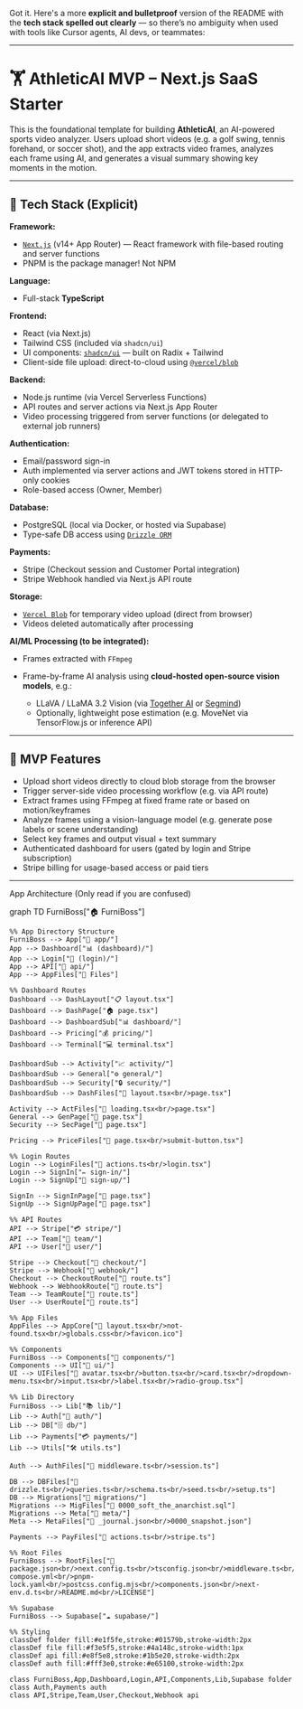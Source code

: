 Got it. Here's a more **explicit and bulletproof** version of the README with the **tech stack spelled out clearly** — so there’s no ambiguity when used with tools like Cursor agents, AI devs, or teammates:

---

# 🏋️ AthleticAI MVP – Next.js SaaS Starter

This is the foundational template for building **AthleticAI**, an AI-powered sports video analyzer. Users upload short videos (e.g. a golf swing, tennis forehand, or soccer shot), and the app extracts video frames, analyzes each frame using AI, and generates a visual summary showing key moments in the motion.

---

## 🔧 Tech Stack (Explicit)

**Framework:**

* [`Next.js`](https://nextjs.org/) (v14+ App Router) — React framework with file-based routing and server functions
* PNPM is the package manager! Not NPM

**Language:**

* Full-stack **TypeScript**

**Frontend:**

* React (via Next.js)
* Tailwind CSS (included via `shadcn/ui`)
* UI components: [`shadcn/ui`](https://ui.shadcn.com/) — built on Radix + Tailwind
* Client-side file upload: direct-to-cloud using [`@vercel/blob`](https://vercel.com/docs/storage/blob)

**Backend:**

* Node.js runtime (via Vercel Serverless Functions)
* API routes and server actions via Next.js App Router
* Video processing triggered from server functions (or delegated to external job runners)

**Authentication:**

* Email/password sign-in
* Auth implemented via server actions and JWT tokens stored in HTTP-only cookies
* Role-based access (Owner, Member)

**Database:**

* PostgreSQL (local via Docker, or hosted via Supabase)
* Type-safe DB access using [`Drizzle ORM`](https://orm.drizzle.team/)

**Payments:**

* Stripe (Checkout session and Customer Portal integration)
* Stripe Webhook handled via Next.js API route

**Storage:**

* [`Vercel Blob`](https://vercel.com/docs/storage/blob) for temporary video upload (direct from browser)
* Videos deleted automatically after processing

**AI/ML Processing (to be integrated):**

* Frames extracted with `FFmpeg`
* Frame-by-frame AI analysis using **cloud-hosted open-source vision models**, e.g.:

  * LLaVA / LLaMA 3.2 Vision (via [Together AI](https://www.together.ai/) or [Segmind](https://segmind.com/))
  * Optionally, lightweight pose estimation (e.g. MoveNet via TensorFlow\.js or inference API)

---

## 🧪 MVP Features

* Upload short videos directly to cloud blob storage from the browser
* Trigger server-side video processing workflow (e.g. via API route)
* Extract frames using FFmpeg at fixed frame rate or based on motion/keyframes
* Analyze frames using a vision-language model (e.g. generate pose labels or scene understanding)
* Select key frames and output visual + text summary
* Authenticated dashboard for users (gated by login and Stripe subscription)
* Stripe billing for usage-based access or paid tiers

---

App Architecture (Only read if you are confused)

graph TD
    FurniBoss["🏠 FurniBoss"]
    
    %% App Directory Structure
    FurniBoss --> App["📱 app/"]
    App --> Dashboard["📊 (dashboard)/"]
    App --> Login["🔐 (login)/"]
    App --> API["🔌 api/"]
    App --> AppFiles["📄 Files"]
    
    %% Dashboard Routes
    Dashboard --> DashLayout["📋 layout.tsx"]
    Dashboard --> DashPage["🏠 page.tsx"]
    Dashboard --> DashboardSub["📊 dashboard/"]
    Dashboard --> Pricing["💰 pricing/"]
    Dashboard --> Terminal["💻 terminal.tsx"]
    
    DashboardSub --> Activity["📈 activity/"]
    DashboardSub --> General["⚙️ general/"]
    DashboardSub --> Security["🔒 security/"]
    DashboardSub --> DashFiles["📄 layout.tsx<br/>page.tsx"]
    
    Activity --> ActFiles["📄 loading.tsx<br/>page.tsx"]
    General --> GenPage["📄 page.tsx"]
    Security --> SecPage["📄 page.tsx"]
    
    Pricing --> PriceFiles["📄 page.tsx<br/>submit-button.tsx"]
    
    %% Login Routes
    Login --> LoginFiles["📄 actions.ts<br/>login.tsx"]
    Login --> SignIn["✏️ sign-in/"]
    Login --> SignUp["📝 sign-up/"]
    
    SignIn --> SignInPage["📄 page.tsx"]
    SignUp --> SignUpPage["📄 page.tsx"]
    
    %% API Routes
    API --> Stripe["💳 stripe/"]
    API --> Team["👥 team/"]
    API --> User["👤 user/"]
    
    Stripe --> Checkout["🛒 checkout/"]
    Stripe --> Webhook["🔗 webhook/"]
    Checkout --> CheckoutRoute["📄 route.ts"]
    Webhook --> WebhookRoute["📄 route.ts"]
    Team --> TeamRoute["📄 route.ts"]
    User --> UserRoute["📄 route.ts"]
    
    %% App Files
    AppFiles --> AppCore["📄 layout.tsx<br/>not-found.tsx<br/>globals.css<br/>favicon.ico"]
    
    %% Components
    FurniBoss --> Components["🧩 components/"]
    Components --> UI["🎨 ui/"]
    UI --> UIFiles["📄 avatar.tsx<br/>button.tsx<br/>card.tsx<br/>dropdown-menu.tsx<br/>input.tsx<br/>label.tsx<br/>radio-group.tsx"]
    
    %% Lib Directory
    FurniBoss --> Lib["📚 lib/"]
    Lib --> Auth["🔐 auth/"]
    Lib --> DB["🗄️ db/"]
    Lib --> Payments["💳 payments/"]
    Lib --> Utils["🛠️ utils.ts"]
    
    Auth --> AuthFiles["📄 middleware.ts<br/>session.ts"]
    
    DB --> DBFiles["📄 drizzle.ts<br/>queries.ts<br/>schema.ts<br/>seed.ts<br/>setup.ts"]
    DB --> Migrations["📁 migrations/"]
    Migrations --> MigFiles["📄 0000_soft_the_anarchist.sql"]
    Migrations --> Meta["📁 meta/"]
    Meta --> MetaFiles["📄 _journal.json<br/>0000_snapshot.json"]
    
    Payments --> PayFiles["📄 actions.ts<br/>stripe.ts"]
    
    %% Root Files
    FurniBoss --> RootFiles["📄 package.json<br/>next.config.ts<br/>tsconfig.json<br/>middleware.ts<br/>drizzle.config.ts<br/>docker-compose.yml<br/>pnpm-lock.yaml<br/>postcss.config.mjs<br/>components.json<br/>next-env.d.ts<br/>README.md<br/>LICENSE"]
    
    %% Supabase
    FurniBoss --> Supabase["☁️ supabase/"]

    %% Styling
    classDef folder fill:#e1f5fe,stroke:#01579b,stroke-width:2px
    classDef file fill:#f3e5f5,stroke:#4a148c,stroke-width:1px
    classDef api fill:#e8f5e8,stroke:#1b5e20,stroke-width:2px
    classDef auth fill:#fff3e0,stroke:#e65100,stroke-width:2px
    
    class FurniBoss,App,Dashboard,Login,API,Components,Lib,Supabase folder
    class Auth,Payments auth
    class API,Stripe,Team,User,Checkout,Webhook api